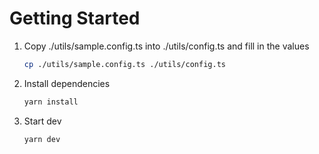 # Getting Started

1. Copy ./utils/sample.config.ts into ./utils/config.ts and fill in the values

    ```bash
    cp ./utils/sample.config.ts ./utils/config.ts
    ```

1. Install dependencies

    ```bash
    yarn install
    ```

1. Start dev

    ```bash
    yarn dev
    ```

